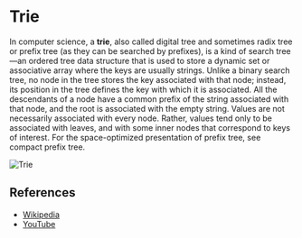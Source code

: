 # Trie

In computer science, a **trie**, also called digital tree and sometimes
radix tree or prefix tree (as they can be searched by prefixes),
is a kind of search tree—an ordered tree data structure that is
used to store a dynamic set or associative array where the keys
are usually strings. Unlike a binary search tree, no node in the
tree stores the key associated with that node; instead, its
position in the tree defines the key with which it is associated.
All the descendants of a node have a common prefix of the string
associated with that node, and the root is associated with the
empty string. Values are not necessarily associated with every
node. Rather, values tend only to be associated with leaves,
and with some inner nodes that correspond to keys of interest.
For the space-optimized presentation of prefix tree, see compact
prefix tree.

![Trie](https://upload.wikimedia.org/wikipedia/commons/b/be/Trie_example.svg)

## References

-   [Wikipedia](https://en.wikipedia.org/wiki/Trie)
-   [YouTube](https://www.youtube.com/watch?v=zIjfhVPRZCg&list=PLLXdhg_r2hKA7DPDsunoDZ-Z769jWn4R8&index=7&t=0s)
